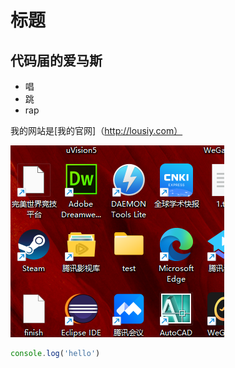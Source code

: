 # 标题
## 代码届的爱马斯

* 唱
* 跳
* rap



我的网站是[我的官网]（http://lousiy.com）

![一张图片](1.png)

```JavaScript
console.log('hello')
```